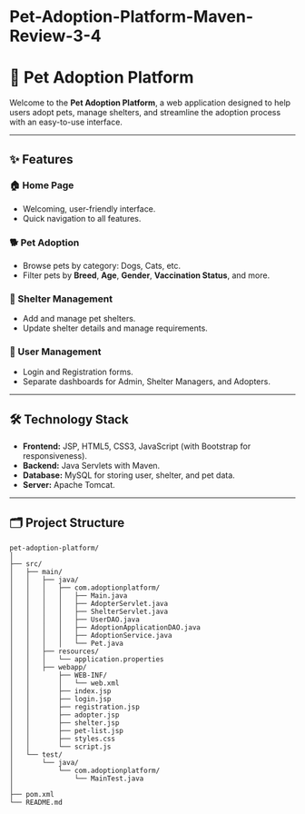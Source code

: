 # Pet-Adoption-Platform-Maven-Review-3-4

# 🐾 Pet Adoption Platform  

Welcome to the **Pet Adoption Platform**, a web application designed to help users adopt pets, manage shelters, and streamline the adoption process with an easy-to-use interface.  

---

## ✨ **Features**  

### 🏠 Home Page  
- Welcoming, user-friendly interface.  
- Quick navigation to all features.  

### 🐕 Pet Adoption  
- Browse pets by category: Dogs, Cats, etc.  
- Filter pets by **Breed**, **Age**, **Gender**, **Vaccination Status**, and more.  

### 🏢 Shelter Management  
- Add and manage pet shelters.  
- Update shelter details and manage requirements.  

### 👤 User Management  
- Login and Registration forms.  
- Separate dashboards for Admin, Shelter Managers, and Adopters.  

---

## 🛠️ **Technology Stack**  

- **Frontend:** JSP, HTML5, CSS3, JavaScript (with Bootstrap for responsiveness).  
- **Backend:** Java Servlets with Maven.  
- **Database:** MySQL for storing user, shelter, and pet data.  
- **Server:** Apache Tomcat.  

---

## 🗂️ **Project Structure**  

```plaintext
pet-adoption-platform/
│
├── src/
│   ├── main/
│   │   ├── java/
│   │   │   ├── com.adoptionplatform/
│   │   │   │   ├── Main.java
│   │   │   │   ├── AdopterServlet.java
│   │   │   │   ├── ShelterServlet.java
│   │   │   │   ├── UserDAO.java
│   │   │   │   ├── AdoptionApplicationDAO.java
│   │   │   │   ├── AdoptionService.java
│   │   │   │   └── Pet.java
│   │   ├── resources/
│   │   │   └── application.properties
│   │   ├── webapp/
│   │       ├── WEB-INF/
│   │       │   └── web.xml
│   │       ├── index.jsp
│   │       ├── login.jsp
│   │       ├── registration.jsp
│   │       ├── adopter.jsp
│   │       ├── shelter.jsp
│   │       ├── pet-list.jsp
│   │       ├── styles.css
│   │       └── script.js
│   └── test/
│       └── java/
│           └── com.adoptionplatform/
│               └── MainTest.java
│
├── pom.xml
└── README.md
